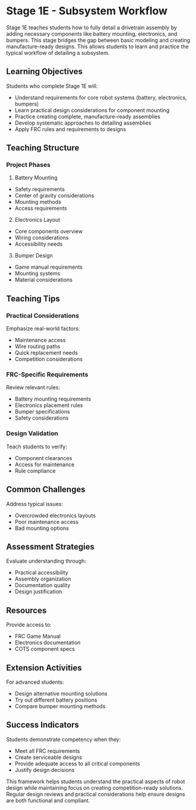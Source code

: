 # Stage 1E - Subsystem Workflow

Stage 1E teaches students how to fully detail a drivetrain assembly by adding necessary components like battery mounting, electronics, and bumpers. This stage bridges the gap between basic modeling and creating manufacture-ready designs. This allows students to learn and practice the typical workflow of detailing a subsystem.

## Learning Objectives

Students who complete Stage 1E will:
- Understand requirements for core robot systems (battery, electronics, bumpers)
- Learn practical design considerations for component mounting
- Practice creating complete, manufacture-ready assemblies
- Develop systematic approaches to detailing assemblies
- Apply FRC rules and requirements to designs

## Teaching Structure

### Project Phases

1. Battery Mounting
- Safety requirements
- Center of gravity considerations
- Mounting methods
- Access requirements

2. Electronics Layout
- Core components overview
- Wiring considerations
- Accessibility needs

3. Bumper Design
- Game manual requirements
- Mounting systems
- Material considerations

## Teaching Tips

### Practical Considerations

Emphasize real-world factors:
- Maintenance access
- Wire routing paths
- Quick replacement needs
- Competition considerations

### FRC-Specific Requirements

Review relevant rules:
- Battery mounting requirements
- Electronics placement rules
- Bumper specifications
- Safety considerations

### Design Validation

Teach students to verify:
- Component clearances
- Access for maintenance
- Rule compliance

## Common Challenges

Address typical issues:
- Overcrowded electronics layouts
- Poor maintenance access
- Bad mounting options

## Assessment Strategies

Evaluate understanding through:
- Practical accessibility
- Assembly organization
- Documentation quality
- Design justification

## Resources

Provide access to:
- FRC Game Manual
- Electronics documentation
- COTS component specs

## Extension Activities

For advanced students:
- Design alternative mounting solutions
- Try out different battery positions
- Compare bumper mounting methods

## Success Indicators

Students demonstrate competency when they:
- Meet all FRC requirements
- Create serviceable designs
- Provide adequate access to all critical components
- Justify design decisions

This framework helps students understand the practical aspects of robot design while maintaining focus on creating competition-ready solutions. Regular design reviews and practical considerations help ensure designs are both functional and compliant.

<br>